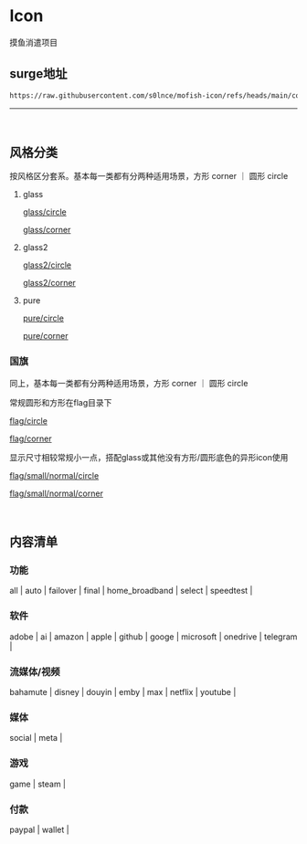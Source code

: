 # Icon
摸鱼消遣项目


## surge地址

```bash
https://raw.githubusercontent.com/s0lnce/mofish-icon/refs/heads/main/combined.json
```

---
<br>

## 风格分类
按风格区分套系。基本每一类都有分两种适用场景，方形 corner ｜ 圆形 circle
1. glass
   
   [glass/circle](https://github.com/s0lnce/mofish-icon/tree/main/mihomo/glass/circle)

   [glass/corner](https://github.com/s0lnce/mofish-icon/tree/main/mihomo/glass/corner)

   
2. glass2
   
   [glass2/circle](https://github.com/s0lnce/mofish-icon/tree/main/mihomo/glass2/circle)
   
   [glass2/corner](https://github.com/s0lnce/mofish-icon/tree/main/mihomo/glass2/corner)
   
   
3. pure
   
   [pure/circle](https://github.com/s0lnce/mofish-icon/tree/main/mihomo/pure/circle)

   [pure/corner](https://github.com/s0lnce/mofish-icon/tree/main/mihomo/pure/corner)


### 国旗
同上，基本每一类都有分两种适用场景，方形 corner ｜ 圆形 circle

常规圆形和方形在flag目录下

[flag/circle](https://github.com/s0lnce/mofish-icon/tree/main/mihomo/flag/circle)

[flag/corner](https://github.com/s0lnce/mofish-icon/tree/main/mihomo/flag/corner)

显示尺寸相较常规小一点，搭配glass或其他没有方形/圆形底色的异形icon使用

[flag/small/normal/circle](https://github.com/s0lnce/mofish-icon/tree/main/mihomo/flag/small/normal/circle) 

[flag/small/normal/corner](https://github.com/s0lnce/mofish-icon/tree/main/mihomo/flag/small/normal/corner) 

<br>

## 内容清单
### 功能
all | auto | failover | final | home_broadband | select | speedtest | 

### 软件
adobe | ai | amazon | apple | github | googe | microsoft | onedrive | telegram | 

### 流媒体/视频
bahamute | disney | douyin | emby | max | netflix | youtube |

### 媒体
social | meta | 

### 游戏
game | steam | 

### 付款
paypal | wallet | 
